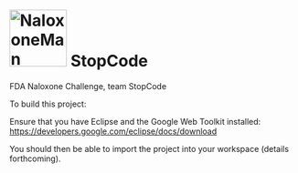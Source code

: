 # <img src="https://cdn.rawgit.com/baitisj/StopCode/master/images/naloxone.svg" alt="NaloxoneMan" width="100" height="100" float="left"/> StopCode 
FDA Naloxone Challenge, team StopCode


To build this project:

Ensure that you have Eclipse and the Google Web Toolkit installed:
https://developers.google.com/eclipse/docs/download

You should then be able to import the project into your workspace (details forthcoming).
